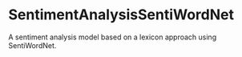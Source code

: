 # SentimentAnalysisSentiWordNet
A sentiment analysis model based on a lexicon approach using SentiWordNet.
